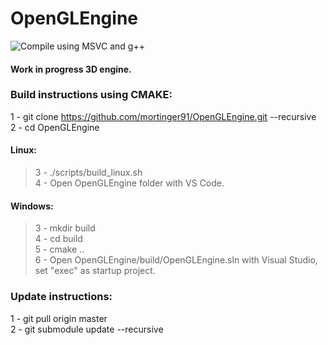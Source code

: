 # OpenGLEngine
![Compile using MSVC and g++](https://github.com/mortinger91/OpenGLEngine/actions/workflows/cmake.yml/badge.svg)<br/>
#### Work in progress 3D engine.

### Build instructions using CMAKE:
1 - git clone https://github.com/mortinger91/OpenGLEngine.git --recursive<br/>
2 - cd OpenGLEngine<br/>
#### Linux:<br/>
>3 - ./scripts/build_linux.sh<br/>
>4 - Open OpenGLEngine folder with VS Code.<br/>
#### Windows:<br/>
>3 - mkdir build<br/>
>4 - cd build<br/>
>5 - cmake ..<br/>
>6 - Open OpenGLEngine/build/OpenGLEngine.sln with Visual Studio, set "exec" as startup project.<br/>

### Update instructions:
1 - git pull origin master<br/>
2 - git submodule update --recursive<br/>